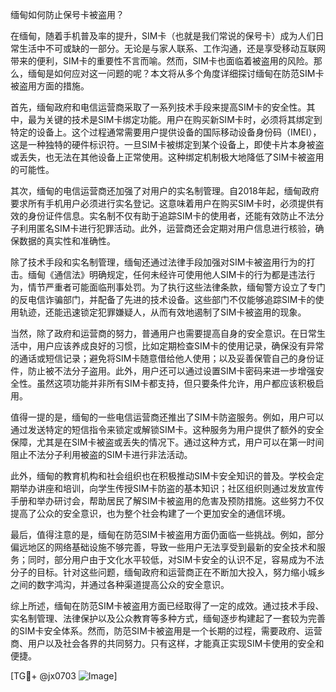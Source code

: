 缅甸如何防止保号卡被盗用？

在缅甸，随着手机普及率的提升，SIM卡（也就是我们常说的保号卡）成为人们日常生活中不可或缺的一部分。无论是与家人联系、工作沟通，还是享受移动互联网带来的便利，SIM卡的重要性不言而喻。然而，SIM卡也面临着被盗用的风险。那么，缅甸是如何应对这一问题的呢？本文将从多个角度详细探讨缅甸在防范SIM卡被盗用方面的措施。

首先，缅甸政府和电信运营商采取了一系列技术手段来提高SIM卡的安全性。其中，最为关键的技术是SIM卡绑定功能。用户在购买新SIM卡时，必须将其绑定到特定的设备上。这个过程通常需要用户提供设备的国际移动设备身份码（IMEI），这是一种独特的硬件标识符。一旦SIM卡被绑定到某个设备上，即使卡片本身被盗或丢失，也无法在其他设备上正常使用。这种绑定机制极大地降低了SIM卡被盗用的可能性。

其次，缅甸的电信运营商还加强了对用户的实名制管理。自2018年起，缅甸政府要求所有手机用户必须进行实名登记。这意味着用户在购买SIM卡时，必须提供有效的身份证件信息。实名制不仅有助于追踪SIM卡的使用者，还能有效防止不法分子利用匿名SIM卡进行犯罪活动。此外，运营商还会定期对用户信息进行核验，确保数据的真实性和准确性。

除了技术手段和实名制管理，缅甸还通过法律手段加强对SIM卡被盗用行为的打击。缅甸《通信法》明确规定，任何未经许可使用他人SIM卡的行为都是违法行为，情节严重者可能面临刑事处罚。为了执行这些法律条款，缅甸警方设立了专门的反电信诈骗部门，并配备了先进的技术设备。这些部门不仅能够追踪SIM卡的使用轨迹，还能迅速锁定犯罪嫌疑人，从而有效地遏制了SIM卡被盗用的现象。

当然，除了政府和运营商的努力，普通用户也需要提高自身的安全意识。在日常生活中，用户应该养成良好的习惯，比如定期检查SIM卡的使用记录，确保没有异常的通话或短信记录；避免将SIM卡随意借给他人使用；以及妥善保管自己的身份证件，防止被不法分子盗用。此外，用户还可以通过设置SIM卡密码来进一步增强安全性。虽然这项功能并非所有SIM卡都支持，但只要条件允许，用户都应该积极启用。

值得一提的是，缅甸的一些电信运营商还推出了SIM卡防盗服务。例如，用户可以通过发送特定的短信指令来锁定或解锁SIM卡。这种服务为用户提供了额外的安全保障，尤其是在SIM卡被盗或丢失的情况下。通过这种方式，用户可以在第一时间阻止不法分子利用被盗的SIM卡进行非法活动。

此外，缅甸的教育机构和社会组织也在积极推动SIM卡安全知识的普及。学校会定期举办讲座和培训，向学生传授SIM卡防盗的基本知识；社区组织则通过发放宣传手册和举办研讨会，帮助居民了解SIM卡被盗用的危害及预防措施。这些努力不仅提高了公众的安全意识，也为整个社会构建了一个更加安全的通信环境。

最后，值得注意的是，缅甸在防范SIM卡被盗用方面仍面临一些挑战。例如，部分偏远地区的网络基础设施不够完善，导致一些用户无法享受到最新的安全技术和服务；同时，部分用户由于文化水平较低，对SIM卡安全的认识不足，容易成为不法分子的目标。针对这些问题，缅甸政府和运营商正在不断加大投入，努力缩小城乡之间的数字鸿沟，并通过各种渠道提高公众的安全意识。

综上所述，缅甸在防范SIM卡被盗用方面已经取得了一定的成效。通过技术手段、实名制管理、法律保护以及公众教育等多种方式，缅甸逐步构建起了一套较为完善的SIM卡安全体系。然而，防范SIM卡被盗用是一个长期的过程，需要政府、运营商、用户以及社会各界的共同努力。只有这样，才能真正实现SIM卡使用的安全和便捷。

[TG💪+ @jx0703 ![Image](https://github.com/user-attachments/assets/dbca1d08-cadb-493c-b0ec-ad6f7a83f270)]